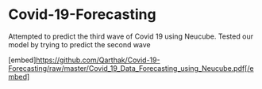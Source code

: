 # Covid-19-Forecasting
Attempted to predict the third wave of Covid 19 using Neucube. Tested our model by trying to predict the second wave

[embed]https://github.com/Qarthak/Covid-19-Forecasting/raw/master/Covid_19_Data_Forecasting_using_Neucube.pdf[/embed]
